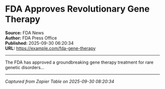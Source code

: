# FDA Approves Revolutionary Gene Therapy

**Source:** FDA News  
**Author:** FDA Press Office  
**Published:** 2025-09-30 06:20:34  
**URL:** https://example.com/fda-gene-therapy  

---

The FDA has approved a groundbreaking gene therapy treatment for rare genetic disorders...

---
*Captured from Zapier Table on 2025-09-30 08:20:34*
